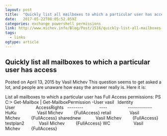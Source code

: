 ```yaml
---
layout: post 
title:  "Quickly list all mailboxes to which a particular user has access | Blog" 
date:   2017-05-22T08:05:52.859Z 
categories: exchange powershell permissions
link: http://www.michev.info/Blog/Post/1516/quickly-list-all-mailboxes-to-which-a-particular-user-has-access 
tags:
  - links
ogtype: article 
---
```


## Quickly list all mailboxes to which a particular user has access
Posted on April 13, 2015 by Vasil Michev
​This question seems to get asked a lot, and people are unaware how easy the answer really is. Here it is:

List all mailboxes to which a particular user has Full Access permissions:
PS C:\> Get-Mailbox | Get-MailboxPermission -User vasil
 
Identity             User                 AccessRights
 
--------             ----                 ------------
HuKu                 Vasil Michev         {FullAccess}
retail               Vasil Michev         {FullAccess}
sharednew            Vasil Michev         {FullAccess}
testplan2            Vasil Michev         {FullAccess}
WC                   Vasil Michev         {FullAccess}